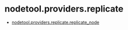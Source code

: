 # nodetool.providers.replicate

- [nodetool.providers.replicate.replicate_node](nodetool/providers/replicate/replicate_node.md)
